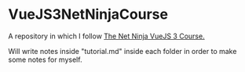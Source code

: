 # VueJS3NetNinjaCourse

A repository in which I follow [The Net Ninja VueJS 3 Course.](https://www.youtube.com/watch?v=YrxBCBibVo0&list=PL4cUxeGkcC9hYYGbV60Vq3IXYNfDk8At1&index=1&ab_channel=TheNetNinja)

Will write notes inside "tutorial.md" inside each folder in order to make some notes for myself.